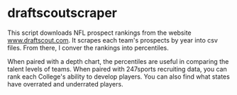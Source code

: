 # draftscoutscraper

This script downloads NFL prospect rankings from the website www.draftscout.com.  It scrapes each team's prospects by year into csv files.  From there, I conver the rankings into percentiles.

When paired with a depth chart, the percentiles are useful in comparing the talent levels of teams.
When paired with 247sports recruiting data, you can rank each College's ability to develop players.  You can also find what states have overrated and underrated players.
